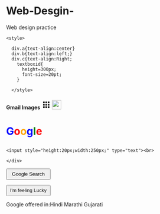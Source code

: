# Web-Desgin-
Web design practice 

<!DOCTYPE html>
<html>
 
  <head>
 
    <style>
 
      div.a{text-align:center}
      div.b{text-align:left;}
      div.c{text-align:Right;
        textboxid{
          height=300px;
          font-size=20pt;
        }
 
      </style>
 
   </head> 
 
<div class="c">
 
  <h4><a style="text-decoration:none" href="https://mail.google.com/mail/?authuser=0" target="_blank" >Gmail</a>
  <a style ="text-decoration:none" href="https://www.google.co.in/imghp?hl=en&authuser=0" target="_blank"> Images</a>
<a href="https://www.google.co.in/intl/en/options/" target="_blank">
    <img src="data:image/png;base64,iVBORw0KGgoAAAANSUhEUgAAAI4AAACOCAMAAADQI8A6AAAAM1BMVEX///8AAACurq6+vr7z8/NTU1NQUFDKysr7+/vn5+ff399MTEzr6+u5ubmnp6dFRUV5eXlKPk1xAAAA/ElEQVR4nO3byw6DIBRFUSsK+ED8/6/tkGs8Vh00QbPX+AT3TG1j0wAAAADAS83JSYPZBLlJwUwGfUqab+akj7aUSZf1JHdlsxwck27muINzWpPj9aQ3Oe3BMY4ccsghhxxyyCGHHHLIeWPOsLTSWCbR6YmLZTPqyTLsrwgAeI5Oi+cTc8tq4vnkkpC9ZO593TqpxbSaizl9Sg77K/509NugvaNPeuLf/4BBDjnkkEMOOeSQQw451eRU9ugeci9tXmy8WvjNi40+5faLTWWvfQCAmlT2B1JlDxjkkEMOOeSQQw455JBDziNyKvvk59IHUXryjw+iAAAAAOAxvuXEJEXj+eBqAAAAAElFTkSuQmCC" alt="Google apps"width=25px height=25px></a>
    <a href="https://accounts.google.com/SignOutOptions?hl=en&continue=https://www.google.co.in/search%3Fdcr%3D0%26ei%3DoPTGWsvQDpOgvQTF0qPAAQ%26q%3Dgoogle%2Bnotifications%2Bimages%26oq%3Dgoogle%2Bnotifications%2Bima%26gs_l%3Dpsy-ab.3.0.33i21k1l2.284244.290211.0.291748.19.18.0.0.0.0.290.2252.0j4j6.10.0....0...1c.1.64.psy-ab..9.10.2251...0j35i39k1j0i131i20i263k1j0i67k1j0i131i67k1j0i131k1j0i20i263k1.0.7sXUM3Kkp6k" target="_blank"><img src="https://www.facebook.com/photo.php?fbid=969801153116795&set=a.104746492955603.9724.100002607589855&type=3&source=11&referrer_profile_id=100002607589855" width=25px height=25px></a>
  </h4>
 
 </div>
 
<div class="a">
 
<h1> <p><span style="color:blue">G</span><span style="color:red">o</span><span style="color:orange">o</span><span style="color:blue">g</span><span style="color:green">l</span><span style="color:red">e</span></p></h1>
</div>
 
  <div class="a">
 
    <input style="height:20px;width:250px;" type="text"><br>
 
    </div>
 
  <div class="a">
<button onclick="Search Google or Type URL" type="button" style="height:30px;width:120px">Google Search</button>
 
<button onclick="background-color: white;" type="button" style="height:30px;width:120px"><a style="text-decoration:none;" href="https://www.google.com/doodles" target="_blank" >I'm feeling Lucky</a></button><br></div>
<div class="a">
  Google offered in:<span title="Hindi"><a style="text-decoration:none" lang ="Hindi" href="https://www.google.co.in/setprefs?sig=0_AcaXpQmRkl-RbjOdawM9cutMZl4%3D&hl=hi&source=homepage&sa=X&ved=0ahUKEwiuiaK_oKLaAhWBM48KHU_QCgkQ2ZgBCAg" target="_blank">Hindi</a>
     <span title="English"><a style="text-decoration:none" lang="Marathi" href="https://www.google.co.in/setprefs?sig=0_AcaXpQmRkl-RbjOdawM9cutMZl4%3D&hl=mr&source=homepage&sa=X&ved=0ahUKEwj3ztTqo6LaAhXJvo8KHWqDA6MQ2ZgBCAs" target="_blank">Marathi</span><span title="English"><a style="text-decoration:none"lang="Gujarati" href="https://www.google.co.in/setprefs?sig=0_AcaXpQmRkl-RbjOdawM9cutMZl4%3D&hl=gu&source=homepage&sa=X&ved=0ahUKEwjQ49iz6aTaAhXBQY8KHYt0CrkQ2ZgBCA0" target="top"> Gujarati</a>
  </div>
 
</html>
